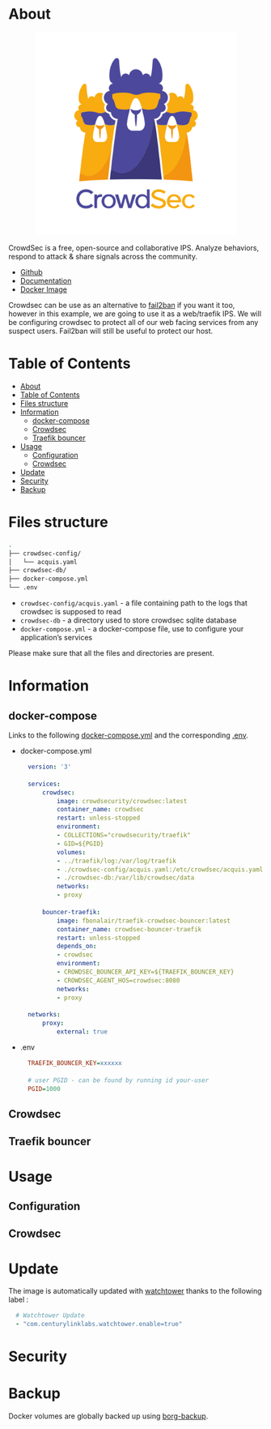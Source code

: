 # About

<p align="center">
<img src="../_utilities/crowdsec.png" width="400" alt="crowdsec" title="crowdsec" />
</p>

CrowdSec is a free, open-source and collaborative IPS. Analyze behaviors, respond to attack & share signals across the community.

* [Github](https://github.com/crowdsecurity/crowdsec)
* [Documentation](https://doc.crowdsec.net/docs/next/intro)
* [Docker Image](https://hub.docker.com/r/crowdsecurity/crowdsec)

Crowdsec can be use as an alternative to [fail2ban](../fail2ban) if you want it too, however in this example, we are going to use it as a web/traefik IPS. We will be configuring crowdsec to protect all of our web facing services from any suspect users. Fail2ban will still be useful to protect our host.


# Table of Contents

<!-- TOC -->

- [About](#about)
- [Table of Contents](#table-of-contents)
- [Files structure](#files-structure)
- [Information](#information)
    - [docker-compose](#docker-compose)
    - [Crowdsec](#crowdsec)
    - [Traefik bouncer](#traefik-bouncer)
- [Usage](#usage)
    - [Configuration](#configuration)
    - [Crowdsec](#crowdsec)
- [Update](#update)
- [Security](#security)
- [Backup](#backup)

<!-- /TOC -->

# Files structure 
```bash
.
├── crowdsec-config/
│   └── acquis.yaml
├── crowdsec-db/
├── docker-compose.yml
└── .env
```

- `crowdsec-config/acquis.yaml` - a file containing path to the logs that crowdsec is supposed to read
- `crowdsec-db` - a directory used to store crowdsec sqlite database
- `docker-compose.yml` - a docker-compose file, use to configure your application’s services

Please make sure that all the files and directories are present.


# Information

## docker-compose
Links to the following [docker-compose.yml](docker-compose.yml) and the corresponding [.env](.env).

* docker-compose.yml
  ```yaml
    version: '3'

    services:
        crowdsec:
            image: crowdsecurity/crowdsec:latest
            container_name: crowdsec
            restart: unless-stopped
            environment:
            - COLLECTIONS="crowdsecurity/traefik"
            - GID=${PGID}
            volumes:
            - ../traefik/log:/var/log/traefik
            - ./crowdsec-config/acquis.yaml:/etc/crowdsec/acquis.yaml
            - ./crowdsec-db:/var/lib/crowdsec/data
            networks:
            - proxy

        bouncer-traefik:
            image: fbonalair/traefik-crowdsec-bouncer:latest
            container_name: crowdsec-bouncer-traefik
            restart: unless-stopped
            depends_on:
            - crowdsec
            environment:
            - CROWDSEC_BOUNCER_API_KEY=${TRAEFIK_BOUNCER_KEY}
            - CROWDSEC_AGENT_HOS=crowdsec:8080
            networks:
            - proxy    

    networks:
        proxy:
            external: true
  ```
* .env
  ```ini
    TRAEFIK_BOUNCER_KEY=xxxxxx

    # user PGID - can be found by running id your-user
    PGID=1000
  ```

## Crowdsec

## Traefik bouncer 


# Usage

## Configuration


## Crowdsec


# Update

The image is automatically updated with [watchtower](../watchtower) thanks to the following label :

```yaml
  # Watchtower Update
  - "com.centurylinklabs.watchtower.enable=true"
```

# Security



# Backup

Docker volumes are globally backed up using [borg-backup](../borg-backup). 